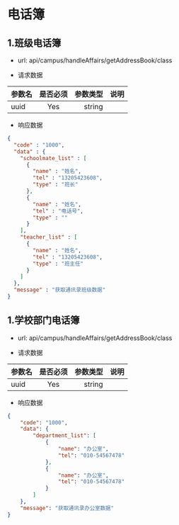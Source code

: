 # 电话簿

## 1.班级电话簿   
-  url: api/campus/handleAffairs/getAddressBook/class

-  请求数据

| 参数名   | 是否必须     | 参数类型 | 说明   |
| -------- | :----------: | -----:   | -----: |
| uuid     | Yes          | string   |        |

- 响应数据
``` json
{
  "code" : "1000",
  "data" : {
    "schoolmate_list" : [
      {
        "name" : "姓名",
        "tel" : "13205423608",
        "type" : "班长"
      },
      {
        "name" : "姓名",
        "tel" : "电话号",
        "type" : ""
      }
    ],
    "teacher_list" : [
      {
        "name" : "姓名",
        "tel" : "13205423608",
        "type" : "班主任"
      }
    ]
  },
  "message" : "获取通讯录班级数据"
}
```


## 1.学校部门电话簿   
-  url: api/campus/handleAffairs/getAddressBook/class

-  请求数据

| 参数名   | 是否必须       | 参数类型 | 说明      |
| -------- | :----------: | -----:   | -----: |
| uuid     | Yes          | string   |        |

- 响应数据
``` json
{
    "code": "1000",
    "data": {
        "department_list": [
            {
                "name": "办公室",
                "tel": "010-54567478"
            },
            {
                "name": "办公室",
                "tel": "010-54567478"
            }
        ]
    },
    "message": "获取通讯录办公室数据"
}
```
